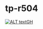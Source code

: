 # tp-r504
[![ALT textGH](https://github.com/CanuAntoine/tp-r504/actions/workflows/pytest.yml/badge.svg)](https://github.com/CanuAntoine/tp-r504/actions)